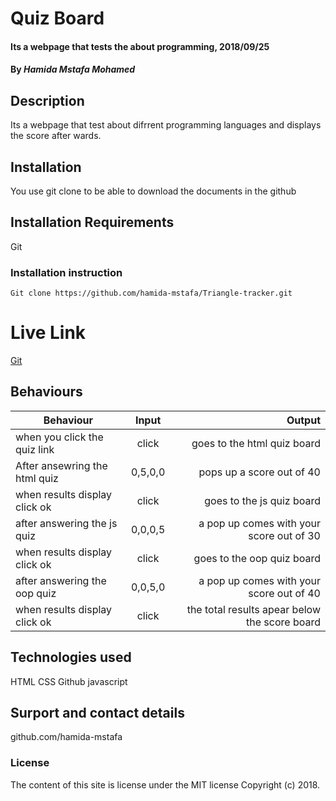 # Quiz Board
#### Its a webpage that tests the about programming, 2018/09/25
#### By *Hamida Mstafa Mohamed*
## Description
Its a webpage that test about difrrent programming languages and displays the score after wards.
## Installation
You use git clone to be able to download the documents in the github
## Installation Requirements
Git
### Installation instruction
```
Git clone https://github.com/hamida-mstafa/Triangle-tracker.git

```
# Live Link
[Git](https://hamida-mstafa.github.io/Triangle-tracker/)
## Behaviours
|Behaviour   | Input     |  Output |
|------------|:---------:|---------------------------------:|
|when you click the quiz link |click |goes to the html quiz board|
|After ansewring the html quiz |0,5,0,0 |pops up a score out of 40  |
|when results display click ok  |click|goes to the js quiz board     |
|after answering the js quiz  |0,0,0,5 |a pop up comes with your score out of 30|
|when results display click ok  |click|goes to the oop quiz board     |
|after answering the oop quiz  |0,0,5,0 |a pop up comes with your score out of 40|
|when results display click ok  |click|the total results apear below the score board    |


## Technologies used
HTML
CSS
Github
javascript
## Surport and contact details
github.com/hamida-mstafa
### License
The content of this site is license under the MIT license
Copyright (c) 2018.

